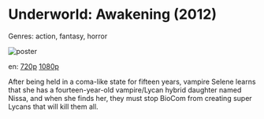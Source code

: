 # Underworld: Awakening (2012)

Genres: action, fantasy, horror

![poster](http://image.tmdb.org/t/p/w500/ayazc5fQ2YAw7vjaE1WGlJWtGX9.jpg)

en:
  [720p](magnet:?xt=urn:btih:CA34D7E77845EA5BBE724D6BC8A905120C79A258&tr=udp://glotorrents.pw:6969/announce&tr=udp://tracker.opentrackr.org:1337/announce&tr=udp://torrent.gresille.org:80/announce&tr=udp://tracker.openbittorrent.com:80&tr=udp://tracker.coppersurfer.tk:6969&tr=udp://tracker.leechers-paradise.org:6969&tr=udp://p4p.arenabg.ch:1337&tr=udp://tracker.internetwarriors.net:1337)
  [1080p](magnet:?xt=urn:btih:F09B8EA05808653774116C22650A35686A361C64&tr=udp://glotorrents.pw:6969/announce&tr=udp://tracker.opentrackr.org:1337/announce&tr=udp://torrent.gresille.org:80/announce&tr=udp://tracker.openbittorrent.com:80&tr=udp://tracker.coppersurfer.tk:6969&tr=udp://tracker.leechers-paradise.org:6969&tr=udp://p4p.arenabg.ch:1337&tr=udp://tracker.internetwarriors.net:1337)
  


After being held in a coma-like state for fifteen years, vampire Selene learns that she has a fourteen-year-old vampire/Lycan hybrid daughter named Nissa, and when she finds her, they must stop BioCom from creating super Lycans that will kill them all.